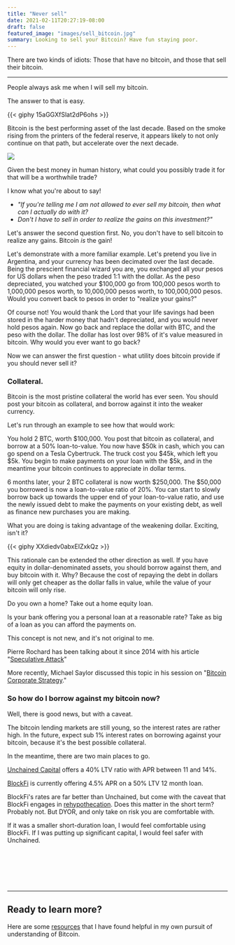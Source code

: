 ```yaml
---
title: "Never sell"
date: 2021-02-11T20:27:19-08:00
draft: false
featured_image: "images/sell_bitcoin.jpg"
summary: Looking to sell your Bitcoin? Have fun staying poor.
---
```

There are two kinds of idiots: Those that have no bitcoin, and those that sell their bitcoin.

---

People always ask me when I will sell my bitcoin.

The answer to that is easy.

{{< giphy 15aGGXfSlat2dP6ohs >}}


Bitcoin is the best performing asset of the last decade. Based on the smoke rising from the printers of the federal reserve, it appears likely to not only continue on that path, but accelerate over the next decade.

![](https://i.kym-cdn.com/entries/icons/facebook/000/033/222/moneyprintergobrrr.jpg
)

Given the best money in human history, what could you possibly trade it for that will be a worthwhile trade?

I know what you're about to say!
- *"If you're telling me I am not allowed to ever sell my bitcoin, then what can I actually do with it?*
- *Don't I have to sell in order to realize the gains on this investment?"*

Let's answer the second question first. No, you don't have to sell bitcoin to realize any gains. Bitcoin *is* the gain!

Let's demonstrate with a more familiar example. Let's pretend you live in Argentina, and your currency has been decimated over the last decade. Being the prescient financial wizard you are, you exchanged all your pesos for US dollars when the peso traded 1:1 with the dollar. As the peso depreciated, you watched your $100,000 go from 100,000 pesos worth to 1,000,000 pesos worth, to 10,000,000 pesos worth, to 100,000,000 pesos. Would you convert back to pesos in order to "realize your gains?"

Of course not! You would thank the Lord that your life savings had been stored in the harder money that hadn't depreciated, and you would never hold pesos again. Now go back and replace the dollar with BTC, and the peso with the dollar. The dollar has lost over 98% of it's value measured in bitcoin. Why would you ever want to go back?

Now we can answer the first question - what utility does bitcoin provide if you should never sell it?

### Collateral. 
Bitcoin is the most pristine collateral the world has ever seen. You should post your bitcoin as collateral, and borrow against it into the weaker currency.

Let's run through an example to see how that would work:

You hold 2 BTC, worth $100,000. You post that bitcoin as collateral, and borrow at a 50% loan-to-value. You now have $50k in cash, which you can go spend on a Tesla Cybertruck. The truck cost you $45k, which left you $5k. You begin to make payments on your loan with the $5k, and in the meantime your bitcoin continues to appreciate in dollar terms.

6 months later, your 2 BTC collateral is now worth $250,000. The $50,000 you borrowed is now a loan-to-value ratio of 20%. You can start to slowly borrow back up towards the upper end of your loan-to-value ratio, and use the newly issued debt to make the payments on your existing debt, as well as finance new purchases you are making.

What you are doing is taking advantage of the weakening dollar. Exciting, isn't it?

{{< giphy XXdiedv0abxEIZxkQz >}}

This rationale can be extended the other direction as well. If you have equity in dollar-denominated assets, you should borrow against them, and buy bitcoin with it. Why? Because the cost of repaying the debt in dollars will only get cheaper as the dollar falls in value, while the value of your bitcoin will only rise.

Do you own a home? Take out a home equity loan.

Is your bank offering you a personal loan at a reasonable rate? Take as big of a loan as you can afford the payments on.

This concept is not new, and it's not original to me.

Pierre Rochard has been talking about it since 2014 with his article "[Speculative Attack](https://nakamotoinstitute.org/mempool/speculative-attack/)"

More recently, Michael Saylor discussed this topic in his session on "[Bitcoin Corporate Strategy](https://www.youtube.com/watch?v=pX76yXk0cT0
)."

### So how do I borrow against my bitcoin now?

Well, there is good news, but with a caveat.

The bitcoin lending markets are still young, so the interest rates are rather high. In the future, expect sub 1% interest rates on borrowing against your bitcoin, because it's the best possible collateral.

In the meantime, there are two main places to go.

[Unchained Capital](https://unchained-capital.com/loans/) offers a 40% LTV ratio with APR between 11 and 14%.

[BlockFi](https://blockfi.com/?ref=deeb3afc) is currently offering 4.5% APR on a 50% LTV 12 month loan. 

BlockFi's rates are far better than Unchained, but come with the caveat that BlockFi engages in [rehypothecation](https://blockfi.com/an-introduction-to-rehypothecation-with-cryptocurrency). Does this matter in the short term? Probably not. But DYOR, and only take on risk you are comfortable with. 

If it was a smaller short-duration loan, I would feel comfortable using BlockFi. If I was putting up significant capital, I would feel safer with Unchained.

&nbsp;

&nbsp;

&nbsp;

---
## Ready to learn more?
Here are some [resources](/resources) that I have found helpful in my own pursuit of understanding of Bitcoin.